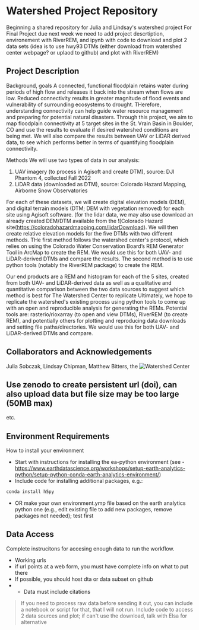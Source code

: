 # Watershed Project Repository

Beginning a shared repository for Julia and Lindsay's watershed project
For Final Project due next week we need to add project descrtiption, environement with RiverREM, and ipynb with code to download and plot 2 data sets (idea is to use hwy93 DTMs (either download from watershed center webpage? or uplaod to github) and plot with RiverREM)

## Project Description
Background, goals
A connected, functional floodplain retains water during periods of high flow and releases it back into the stream when flows are low. Reduced connectivity results in greater magnitude of flood events and vulnerability of surrounding ecosystems to drought. THerefore, understanding connectivity can help guide water resource  management and preparing for potential natural disasters. Through this project, we aim to map floodplain connectivity at 5 target sites in the St. Vrain Basin in Boulder, CO and use the results to evaluate if desired watershed conditions are being met. We will also compare the results between UAV or LiDAR derived data, to see which performs better in terms of quantifying floodplain connectivity.

Methods
We will use two types of data in our analysis:
1) UAV imagery (to process in Agisoft and create DTM), source: DJI Phantom 4, collected Fall 2022
2) LiDAR data (downloaded as DTM), source: Colorado Hazard Mapping, Airborne Snow Observatories

For each of these datasets, we will create digital elevation models (DEM), and digital terrain models (DTM; DEM with vegetation removed) for each site using Agisoft software. (for the lidar data, we may also use download an already created DEM/DTM available from the ![Colorado Hazard site(https://coloradohazardmapping.com/lidarDownload). We will then create relative elevation models for the five DTMs with two different methods. THe first method follows the watershed center's protocol, which relies on using the Colorado Water Conservation Board’s REM Generator Tool in ArcMap to create the REM. We would use this for both UAV- and LiDAR-derived DTMs and compare the results. The second method is to use python tools (notably the RiverREM package) to create the REM.

Our end products are a REM and histogram for each of the 5 sites, created from both UAV- and LiDAR-derived data as well as a qualitative and quantitative comparison between the two data sources to suggest which method is best for The Watershed Center to replicate Ultimately, we hope to replicate the watershed's existing process using python tools to  come up with an open and reproducible analysis for generating the REMs. Potential tools are: rasterio/rioxarray (to open and view DTMs), RiverREM (to create REM), and potentially others for plotting and reproducing data downloads and setting file paths/directories. We would use this for both UAV- and LiDAR-derived DTMs and compare.


## Collaborators and Acknowledgements
Julia Sobczak, Lindsay Chipman, Matthew Bitters, the ![Watershed Center](https://watershed.center/)

## Use zenodo to create persistent url (doi), can also upload data but file size may be too large (50MB max)
etc.

## Environment Requirements
How to install your environment
  * Start with instructions for installing the ea-python environment (see - https://www.earthdatascience.org/workshops/setup-earth-analytics-python/setup-python-conda-earth-analytics-environment/)
  *  Include code for installing additional packages, e.g.:

  ```bash
  conda install h5py
  ```
  
  * OR make your own environment.ymp file based on the earth analytics python one (e.g., edit existing file to add new packages, remove packages not needed); test first

## Data Access
Complete instrucitons for accesing enough data to run the workflow.
  * Working urls
  * if url points at a web form, you must have complete info on what to put there
  * If possible, you should host dta or data subset on github
  * * Data must include citations

> If you need to process raw data before sending it out, you can include a notebook or script for that, that I will not run.
> Include code to access 2 data sources and plot; if can't use the download, talk with Elsa for alternative
